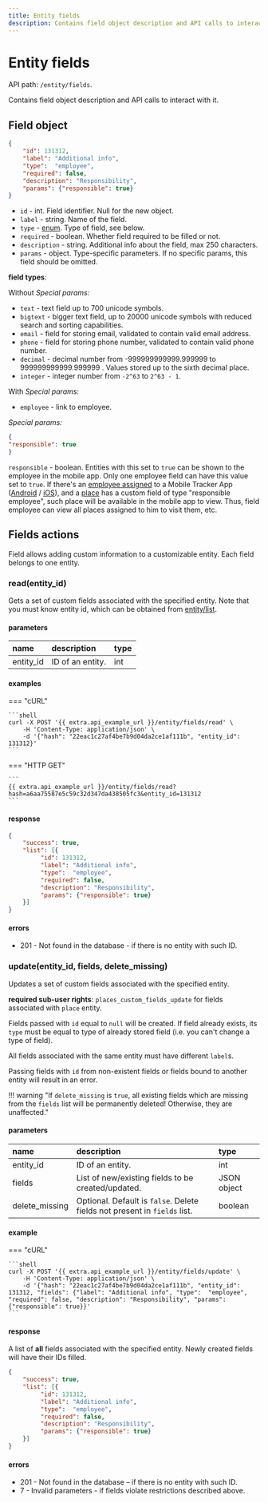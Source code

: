 ```yaml
---
title: Entity fields
description: Contains field object description and API calls to interact with it.
---
```


# Entity fields

API path: `/entity/fields`.

Contains field object description and API calls to interact with it.

## Field object

```json
{
    "id": 131312,
    "label": "Additional info", 
    "type":  "employee",
    "required": false,
    "description": "Responsibility",
    "params": {"responsible": true}
}
```

* `id` - int. Field identifier. Null for the new object.
* `label` -  string. Name of the field.
* `type` - [enum](../../../getting-started.md#data-types). Type of field, see below.
* `required` - boolean. Whether field required to be filled or not.
* `description` - string. Additional info about the field, max 250 characters.
* `params` - object. Type-specific parameters. If no specific params, this field should be omitted.

**field types**:

Without *Special params:*

* `text` - text field up to 700 unicode symbols.
* `bigtext` - bigger text field, up to 20000 unicode symbols with reduced search and sorting capabilities.
* `email` - field for storing email, validated to contain valid email address.
* `phone` - field for storing phone number, validated to contain valid phone number.
* `decimal` - decimal number from -999999999999.999999 to 999999999999.999999 . Values stored up to the sixth decimal place.
* `integer` - integer number from `-2^63` to `2^63 - 1`.

With *Special params:*

* `employee` - link to employee.

*Special params:*

```json
{
"responsible": true
}
```

`responsible` - boolean. Entities with this set to `true` can be shown to the employee in the mobile app. Only one 
employee field can have this value set to `true`.
If there's an [employee assigned](../../tracking/tracker/employee.md#assign) to a Mobile Tracker App 
([Android](https://play.google.com/store/apps/details?id=com.navixy.xgps.tracker&hl=ru) / [iOS](https://apps.apple.com/us/app/x-gps-tracker/id802887190)),
and a [place](../../field_service/place/index.md) has a custom field of type "responsible employee", 
such place will be available in the mobile app to view.
Thus, field employee can view all places assigned to him to visit them, etc.

## Fields actions

Field allows adding custom information to a customizable entity. Each field belongs to one entity.

### read(entity_id)

Gets a set of custom fields associated with the specified entity. Note that you must know entity id, which can be 
obtained from [entity/list](./index.md#list).

#### parameters

| name | description | type |
| :----- | :-----  | :----- |
| entity_id | ID of an entity. | int |

#### examples

=== "cURL"

    ```shell
    curl -X POST '{{ extra.api_example_url }}/entity/fields/read' \
        -H 'Content-Type: application/json' \ 
        -d '{"hash": "22eac1c27af4be7b9d04da2ce1af111b", "entity_id": 131312}'
    ```

=== "HTTP GET"

    ```
    {{ extra.api_example_url }}/entity/fields/read?hash=a6aa75587e5c59c32d347da438505fc3&entity_id=131312
    ```

#### response

```json
{
    "success": true,
    "list": [{
         "id": 131312,
         "label": "Additional info", 
         "type":  "employee",
         "required": false,
         "description": "Responsibility",
         "params": {"responsible": true}
    }]
}
```

#### errors

* 201 - Not found in the database - if there is no entity with such ID.

### update(entity_id, fields, delete_missing)

Updates a set of custom fields associated with the specified entity.

**required sub-user rights**: `places_custom_fields_update` for fields associated with `place` entity.

Fields passed with `id` equal to `null` will be created. If field already exists, its `type` must be equal to type of
already stored field (i.e. you can't change a type of field).

All fields associated with the same entity must have different `label`s.

Passing fields with `id` from non-existent fields or fields bound to another entity will result in an error.

!!! warning "If `delete_missing` is `true`, all existing fields which are missing from the `fields` list will be 
permanently deleted! Otherwise, they are unaffected."

#### parameters

| name | description | type |
| :----- | :-----  | :----- |
| entity_id | ID of an entity. | int |
| fields | List of new/existing fields to be created/updated. | JSON object |
| delete_missing | Optional. Default is `false`. Delete fields not present in `fields` list. | boolean |

#### example

=== "cURL"

    ```shell
    curl -X POST '{{ extra.api_example_url }}/entity/fields/update' \
        -H 'Content-Type: application/json' \ 
        -d '{"hash": "22eac1c27af4be7b9d04da2ce1af111b", "entity_id": 131312, "fields": {"label": "Additional info", "type":  "employee", "required": false, "description": "Responsibility", "params": {"responsible": true}}'
    ```

#### response

A list of **all** fields associated with the specified entity. Newly created fields will have their IDs filled.

```json
{
    "success": true,
    "list": [{
         "id": 131312,
         "label": "Additional info", 
         "type":  "employee",
         "required": false,
         "description": "Responsibility",
         "params": {"responsible": true}
    }]
}
```

#### errors

* 201 - Not found in the database – if there is no entity with such ID.
* 7 - Invalid parameters - if fields violate restrictions described above.